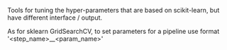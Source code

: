 Tools for tuning the hyper-parameters that are based on scikit-learn, but have
different interface / output.  

As for sklearn GridSearchCV, to set parameters for a pipeline use format '<step_name>__<param_name>'